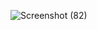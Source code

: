 ![Screenshot (82)](https://github.com/user-attachments/assets/ad569b68-8c03-4c14-82d2-a0ade8486c33)

